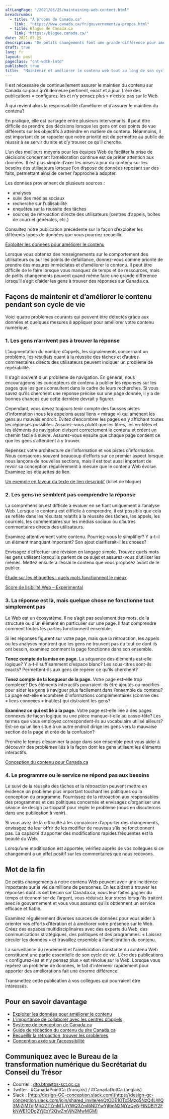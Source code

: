 ```yaml
---
altLangPage: "/2021/03/25/maintaining-web-content.html"
breadcrumbs:
  - title: "A propos de Canada.ca"
    link:  "https://www.canada.ca/fr/gouvernement/a-propos.html"
  - title: Blogue de Canada.ca
    link: "https://blogue.canada.ca/"
date: 2021-03-25
description: "De petits changements font une grande différence pour améliorer Canada.ca. Poursuivons la discussion sur le passage des données à l'action. Voici 4 problèmes courants et les mesures que vous pouvez prendre."
draft: true
lang: fr
layout: post
pageclass: "cnt-wdth-lmtd"
published: true
title:  "Maintenir et améliorer le contenu web tout au long de son cycle de vie"
---
```

Il est nécessaire de continuellement assurer le maintien du contenu sur Canada.ca pour qu’il demeure pertinent, exact et à jour. L’ère des publications «&nbsp;configurez-les et n’y pensez plus&nbsp;» n’existe pas sur le Web.

À qui revient alors la responsabilité d’améliorer et d’assurer le maintien du contenu?

En pratique, elle est partagée entre plusieurs intervenants. Il peut être difficile de prendre des décisions lorsque les gens ont des points de vue différents sur les objectifs à atteindre en matière de contenu. Néanmoins, il est important de se rappeler que notre priorité est de permettre au public de réussir à se servir du site et d’y trouver ce qu’il cherche.

L’un des meilleurs moyens pour les équipes Web de faciliter la prise de décisions concernant l’amélioration continue est de prêter attention aux données. Il est plus simple d’axer les mises à jour du contenu sur les besoins des utilisateurs lorsque l’on dispose de données reposant sur des faits, permettant ainsi de cerner l’approche à adopter.

Les données proviennent de plusieurs sources :

* analyses
* suivi des médias sociaux
* recherche sur l’utilisabilité
* enquêtes sur la réussite des tâches
* sources de rétroaction directe des utilisateurs (centres d’appels, boîtes de courriel générales, etc.)

Consultez notre publication précédente sur la façon d’exploiter les différents types de données que vous pourriez recueillir.

[Exploiter les données pour améliorer le contenu](https://blogue.canada.ca/2021/02/04/les-donnees-a-laction.html)

Lorsque vous obtenez des renseignements sur le comportement des utilisateurs ou sur les points de défaillance, donnez-vous comme priorité de prendre des mesures immédiates et d’améliorer le contenu. Il peut être difficile de le faire lorsque vous manquez de temps et de ressources, mais de petits changements peuvent quand même faire une grande différence lorsqu’il s’agit d’aider les gens à trouver des réponses sur Canada.ca.

## Façons de maintenir et d’améliorer le contenu pendant son cycle de vie

Voici quatre problèmes courants qui peuvent être détectés grâce aux données et quelques mesures à appliquer pour améliorer votre contenu numérique.

### 1. Les gens n’arrivent pas à trouver la réponse

L’augmentation du nombre d’appels, les signalements concernant un problème, les résultats quant à la réussite des tâches et d’autres commentaires directs des utilisateurs peuvent indiquer un problème de repérabilité.

Il s’agit souvent d’un problème de navigation. En général, nous encourageons les concepteurs de contenu à publier les réponses sur les pages que les gens consultent dans le cadre de leurs recherches. Si vous savez qu’ils cherchent une réponse précise sur une page donnée, il y a de bonnes chances que cette dernière devrait y figurer.

Cependant, vous devez toujours tenir compte des fausses pistes d’information (nous les appelons aussi liens «&nbsp;mirage&nbsp;») qui amènent les gens au mauvais endroit. Évitez d’encombrer les pages en y affichant toutes les réponses possibles. Assurez-vous plutôt que les titres, les en-têtes et les éléments de navigation divisent correctement le contenu et créent un chemin facile à suivre. Assurez-vous ensuite que chaque page contient ce que les gens s’attendent à y trouver.

Repensez votre architecture de l’information et vos pistes d’information. Nous consacrons souvent beaucoup d’efforts sur ce premier aspect lorsque nous lançons de nouvelles sections, mais il est tout aussi important de revoir sa conception régulièrement à mesure que le contenu Web évolue. Examinez les étiquettes de lien.

[Un exemple en faveur du texte de lien descriptif](https://blogue.canada.ca/2020/05/26/texte-de-lien-descriptif.html) (billet de blogue)

### 2. Les gens ne semblent pas comprendre la réponse

La compréhension est difficile à évaluer en se fiant uniquement à l’analyse Web. Lorsque le contenu est difficile à comprendre, il est possible que cela se reflète dans les résultats relatifs à la réussite des tâches, les appels, les courriels, les commentaires sur les médias sociaux ou d’autres commentaires directs des utilisateurs.

Examinez attentivement votre contenu. Pourriez-vous le simplifier? Y a-t-il un élément manquant important? Son ajout clarifierait-il les choses?

Envisagez d’effectuer une révision en langage simple. Trouvez quels mots les gens utilisent lorsqu’ils parlent de ce sujet et assurez-vous d’utiliser les mêmes. Mettez ensuite à l’essai le contenu que vous proposez avant de le publier.

[Étude sur les étiquettes : quels mots fonctionnent le mieux](https://blogue.canada.ca/2020/10/02/etude-sur-les-etiquettes.html)

[Score de lisibilité Web – Expérimental](https://readability-lisibilite.tbs.alpha.canada.ca/?&lang=fr)

### 3. La réponse est là, mais quelque chose ne fonctionne tout simplement pas

Le Web est un écosystème. Il ne s’agit pas seulement des mots, de la structure ou d’un élément en particulier sur une page. Il faut comprendre comment toutes les parties fonctionnent ensemble.

Si les réponses figurent sur votre page, mais que la rétroaction, les appels ou les analyses montrent que les gens ne trouvent pas du tout ce dont ils ont besoin, examinez comment la page fonctionne dans son ensemble.

**Tenez compte de la mise en page.** La séquence des éléments est-elle logique? Y a-t-il suffisamment d’espace blanc? Les sous-titres sont-ils exacts? Permettent-ils aux gens de repérer ce qu’ils cherchent?

**Tenez compte de la longueur de la page.** Votre page est-elle trop complexe? Des éléments interactifs pourraient-ils être ajoutés ou modifiés pour aider les gens à naviguer plus facilement dans l’ensemble du contenu? La page est-elle encombrée d’informations complémentaires (comme des «&nbsp;liens connexes&nbsp;» inutiles) qui distraient les gens?

**Examinez ce qui est lié à la page.** Votre page est-elle liée à des pages connexes de façon logique ou une pièce manque-t-elle au casse-tête? Les termes que vous employez correspondent-ils au vocabulaire utilisé ailleurs? Est-ce qu’un lien situé à un autre endroit dirige les gens vers la mauvaise section de la page et crée de la confusion?

Prendre le temps d’examiner la page dans son ensemble peut vous aider à découvrir des problèmes liés à la façon dont les gens utilisent les éléments interactifs.

[Conception du contenu pour Canada.ca](https://conception.canada.ca/concevoir-contenu.html)

### 4. Le programme ou le service ne répond pas aux besoins

Le suivi de la réussite des tâches et la rétroaction peuvent mettre en évidence un problème plus important touchant les politiques ou la conception du programme. Fournissez de la rétroaction aux responsables des programmes et des politiques concernés et envisagez d’organiser une séance de design participatif pour régler le problème (nous en discuterons dans une publication à venir).

Si vous avez de la difficulté à les convaincre d’apporter des changements, envisagez de leur offrir de les modifier de nouveau s’ils ne fonctionnent pas. La capacité d’apporter des modifications rapides fréquentes est la beauté du Web.

Lorsqu’une modification est apportée, vérifiez auprès de vos collègues si ce changement a un effet positif sur les commentaires que nous recevons.

## Mot de la fin

De petits changements à notre contenu Web peuvent avoir une incidence importante sur la vie de millions de personnes. En les aidant à trouver les réponses dont ils ont besoin sur Canada.ca, vous leur faites gagner du temps et économiser de l’argent, vous réduisez leur stress lorsqu’ils traitent avec le gouvernement et vous vous assurez qu’ils obtiennent un service efficace et fiable.

Examinez régulièrement diverses sources de données pour vous aider à orienter vos efforts d’itération et à améliorer votre présence sur le Web. Créez des espaces multidisciplinaires avec des experts du Web, des communications stratégiques, des politiques et des programmes. «&nbsp;Laissez circuler les données&nbsp;» et travaillez ensemble à l’amélioration du contenu.

La surveillance du rendement et l’amélioration constante du contenu Web constituent une partie essentielle de son cycle de vie. L’ère des publications «&nbsp;configurez-les et n’y pensez plus&nbsp;» est révolue sur le Web. Lorsque vous repérez un problème de données, le fait d’intervenir rapidement pour apporter des améliorations fait une énorme différence!

Transmettez cette publication à vos collègues qui pourraient être intéressés.

## Pour en savoir davantage

* [Exploiter les données pour améliorer le contenu](https://blogue.canada.ca/2021/02/04/les-donnees-a-laction.html)
* [L’importance de collaborer avec les centres d’appels](https://blogue.canada.ca/2021/03/01/collaborer-avec-centres-appels.html)
* [Système de conception de Canada.ca](https://www.canada.ca/fr/gouvernement/a-propos/systeme-conception.html)
* [Guide de rédaction du contenu du site Canada.ca](https://www.canada.ca/fr/secretariat-conseil-tresor/services/communications-gouvernementales/guide-redaction-contenu-canada.html)
* [Recueillir la rétroaction, trouver les problèmes](https://blogue.canada.ca/2020/10/09/recueillir-la-retroaction.html)
* [Conception axée sur l’accessibilité](https://blogue.canada.ca/2020/06/05/concevoir-pour-laccessibilite.html)

## Communiquez avec le Bureau de la transformation numérique du Secrétariat du Conseil du Trésor

* Courriel : [dto.btn@tbs-sct.gc.ca](mailto:dto.btn@tbs-sct.gc.ca)
* Twitter :  #CanadaPointCa (français) / #CanadaDotCa (anglais)
* Slack : [http://design-GC-conception.slack.com](https://design-gc-conception.slack.com/join/shared_invite/enQtODE1OTc5Mzg5NzQ4LWQ3MjZjMTdjMjk2ZTZmMTJjYWQ3ZmRiNDYwYjRmN2NjYzQyNjFlNDBlY2FkNWE1ODg2YjExY2QwZmVjN2MwMGM)
